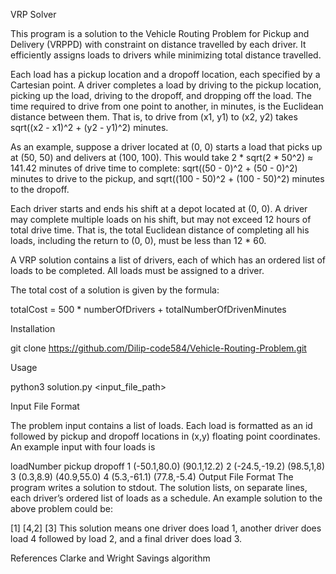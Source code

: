 VRP Solver


This program is a solution to the Vehicle Routing Problem for Pickup and Delivery (VRPPD) with constraint on distance travelled by each driver. It efficiently assigns loads to drivers while minimizing total distance travelled.

Each load has a pickup location and a dropoff location, each specified by a Cartesian point. A driver completes a load by driving to the pickup location, picking up the load, driving to the dropoff, and dropping off the load. The time required to drive from one point to another, in minutes, is the Euclidean distance between them. That is, to drive from (x1, y1) to (x2, y2) takes sqrt((x2 - x1)^2 + (y2 - y1)^2) minutes.

As an example, suppose a driver located at (0, 0) starts a load that picks up at (50, 50) and delivers at (100, 100). This would take 2 * sqrt(2 * 50^2) ≈ 141.42 minutes of drive time to complete: sqrt((50 - 0)^2 + (50 - 0)^2) minutes to drive to the pickup, and sqrt((100 - 50)^2 + (100 - 50)^2) minutes to the dropoff.

Each driver starts and ends his shift at a depot located at (0, 0). A driver may complete multiple loads on his shift, but may not exceed 12 hours of total drive time. That is, the total Euclidean distance of completing all his loads, including the return to (0, 0), must be less than 12 * 60.

A VRP solution contains a list of drivers, each of which has an ordered list of loads to be completed. All loads must be assigned to a driver.

The total cost of a solution is given by the formula:

totalCost = 500 * numberOfDrivers + totalNumberOfDrivenMinutes


Installation


git clone https://github.com/Dilip-code584/Vehicle-Routing-Problem.git

Usage


python3 solution.py <input_file_path>

Input File Format

The problem input contains a list of loads. Each load is formatted as an id followed by pickup and dropoff locations in (x,y) floating point coordinates. An example input with four loads is

loadNumber pickup dropoff
1 (-50.1,80.0) (90.1,12.2)
2 (-24.5,-19.2) (98.5,1,8)
3 (0.3,8.9) (40.9,55.0)
4 (5.3,-61.1) (77.8,-5.4)
Output File Format
The program writes a solution to stdout. The solution lists, on separate lines, each driver’s ordered list of loads as a schedule. An example solution to the above problem could be:

[1]
[4,2]
[3]
This solution means one driver does load 1, another driver does load 4 followed by load 2, and a final driver does load 3.

References
Clarke and Wright Savings algorithm

